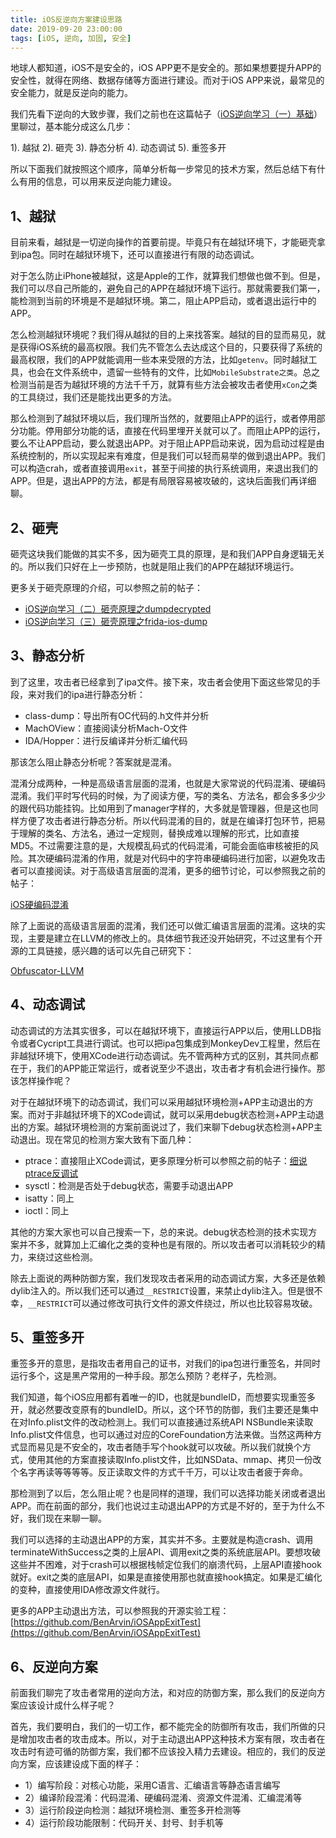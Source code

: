 ```yaml
---
title: iOS反逆向方案建设思路
date: 2019-09-20 23:00:00
tags: [iOS, 逆向, 加固, 安全]
---
```


地球人都知道，iOS不是安全的，iOS APP更不是安全的。那如果想要提升APP的安全性，就得在网络、数据存储等方面进行建设。而对于iOS APP来说，最常见的安全能力，就是反逆向的能力。

我们先看下逆向的大致步骤，我们之前也在这篇帖子（[iOS逆向学习（一）基础](https://benarvintec.com/2019/05/27/iOS逆向学习（一）基础/)）里聊过，基本能分成这么几步：

1). 越狱
2). 砸壳
3). 静态分析
4). 动态调试
5). 重签多开

所以下面我们就按照这个顺序，简单分析每一步常见的技术方案，然后总结下有什么有用的信息，可以用来反逆向能力建设。

## 1、越狱
目前来看，越狱是一切逆向操作的首要前提。毕竟只有在越狱环境下，才能砸壳拿到ipa包。同时在越狱环境下，还可以直接进行有限的动态调试。

对于怎么防止iPhone被越狱，这是Apple的工作，就算我们想做也做不到。但是，我们可以尽自己所能的，避免自己的APP在越狱环境下运行。那就需要我们第一，能检测到当前的环境是不是越狱环境。第二，阻止APP启动，或者退出运行中的APP。

怎么检测越狱环境呢？我们得从越狱的目的上来找答案。越狱的目的显而易见，就是获得iOS系统的最高权限。我们先不管怎么去达成这个目的，只要获得了系统的最高权限，我们的APP就能调用一些本来受限的方法，比如`getenv`。同时越狱工具，也会在文件系统中，遗留一些特有的文件，比如`MobileSubstrate之类`。总之检测当前是否为越狱环境的方法千千万，就算有些方法会被攻击者使用`xCon`之类的工具绕过，我们还是能找出更多的方法。

那么检测到了越狱环境以后，我们理所当然的，就要阻止APP的运行，或者停用部分功能。停用部分功能的话，直接在代码里埋开关就可以了。而阻止APP的运行，要么不让APP启动，要么就退出APP。对于阻止APP启动来说，因为启动过程是由系统控制的，所以实现起来有难度，但是我们可以轻而易举的做到退出APP。我们可以构造crah，或者直接调用`exit`，甚至于间接的执行系统调用，来退出我们的APP。但是，退出APP的方法，都是有局限容易被攻破的，这块后面我们再详细聊。

## 2、砸壳
砸壳这块我们能做的其实不多，因为砸壳工具的原理，是和我们APP自身逻辑无关的。所以我们只好在上一步预防，也就是阻止我们的APP在越狱环境运行。

更多关于砸壳原理的介绍，可以参照之前的帖子：

- [iOS逆向学习（二）砸壳原理之dumpdecrypted](https://benarvintec.com/2019/06/20/iOS逆向学习（二）砸壳原理之dumpdecrypted/)
- [iOS逆向学习（三）砸壳原理之frida-ios-dump](https://benarvintec.com/2019/06/29/iOS逆向学习（三）砸壳原理之frida-ios-dump/)

## 3、静态分析
到了这里，攻击者已经拿到了ipa文件。接下来，攻击者会使用下面这些常见的手段，来对我们的ipa进行静态分析：

- class-dump：导出所有OC代码的.h文件并分析
- MachOView：直接阅读分析Mach-O文件
- IDA/Hopper：进行反编译并分析汇编代码

那该怎么阻止静态分析呢？答案就是混淆。

混淆分成两种，一种是高级语言层面的混淆，也就是大家常说的代码混淆、硬编码混淆。我们平时写代码的时候，为了阅读方便，写的类名、方法名，都会多多少少的跟代码功能挂钩。比如用到了manager字样的，大多就是管理器，但是这也同样方便了攻击者进行静态分析。所以代码混淆的目的，就是在编译打包环节，把易于理解的类名、方法名，通过一定规则，替换成难以理解的形式，比如直接MD5。不过需要注意的是，大规模乱码式的代码混淆，可能会面临审核被拒的风险。其次硬编码混淆的作用，就是对代码中的字符串硬编码进行加密，以避免攻击者可以直接阅读。对于高级语言层面的混淆，更多的细节讨论，可以参照我之前的帖子：

[iOS硬编码混淆](https://benarvintec.com/2018/11/26/iOS硬编码混淆/)

除了上面说的高级语言层面的混淆，我们还可以做汇编语言层面的混淆。这块的实现，主要是建立在LLVM的修改上的。具体细节我还没开始研究，不过这里有个开源的工具链接，感兴趣的话可以先自己研究下：

[Obfuscator-LLVM](https://github.com/obfuscator-llvm/obfuscator)

## 4、动态调试
动态调试的方法其实很多，可以在越狱环境下，直接运行APP以后，使用LLDB指令或者Cycript工具进行调试。也可以把ipa包集成到MonkeyDev工程里，然后在非越狱环境下，使用XCode进行动态调试。先不管两种方式的区别，其共同点都在于，我们的APP能正常运行，或者说至少不退出，攻击者才有机会进行操作。那该怎样操作呢？

对于在越狱环境下的动态调试，我们可以采用越狱环境检测+APP主动退出的方案。而对于非越狱环境下的XCode调试，就可以采用debug状态检测+APP主动退出的方案。越狱环境检测的方案前面说过了，我们来聊下debug状态检测+APP主动退出。现在常见的检测方案大致有下面几种：

- ptrace：直接阻止XCode调试，更多原理分析可以参照之前的帖子：[细说ptrace反调试](https://benarvintec.com/2019/09/02/细说ptrace反调试/)
- sysctl：检测是否处于debug状态，需要手动退出APP
- isatty：同上
- ioctl：同上

其他的方案大家也可以自己搜索一下，总的来说。debug状态检测的技术实现方案并不多，就算加上汇编化之类的变种也是有限的。所以攻击者可以消耗较少的精力，来绕过这些检测。

除去上面说的两种防御方案，我们发现攻击者采用的动态调试方案，大多还是依赖dylib注入的。所以我们还可以通过`__RESTRICT`设置，来禁止dylib注入。但是很不幸，`__RESTRICT`可以通过修改可执行文件的源文件绕过，所以也比较容易攻破。

## 5、重签多开
重签多开的意思，是指攻击者用自己的证书，对我们的ipa包进行重签名，并同时运行多个，这是黑产常用的一种手段。那怎么预防？老样子，先检测。

我们知道，每个iOS应用都有着唯一的ID，也就是bundleID，而想要实现重签多开，就必然要改变原有的bundleID。所以，这个环节的防御，我们主要还是集中在对Info.plist文件的改动检测上。我们可以直接通过系统API NSBundle来读取Info.plist文件信息，也可以通过对应的CoreFoundation方法来做。当然这两种方式显而易见是不安全的，攻击者随手写个hook就可以攻破。所以我们就换个方式，使用其他的方案直接读取Info.plist文件，比如NSData、mmap、拷贝一份改个名字再读等等等等。反正读取文件的方式千千万，可以让攻击者疲于奔命。

那检测到了以后，怎么阻止呢？也是同样的道理，我们可以选择功能关闭或者退出APP。而在前面的部分，我们也说过主动退出APP的方式是不好的，至于为什么不好，我们现在来聊一聊。

我们可以选择的主动退出APP的方案，其实并不多。主要就是构造crash、调用terminateWithSuccess之类的上层API、调用exit之类的系统底层API。要想攻破这些并不困难，对于crash可以根据栈帧定位我们的崩溃代码，上层API直接hook就好。exit之类的底层API，如果是直接使用那也就直接hook搞定。如果是汇编化的变种，直接使用IDA修改源文件就行。

更多的APP主动退出方法，可以参照我的开源实验工程：[https://github.com/BenArvin/iOSAppExitTest](https://github.com/BenArvin/iOSAppExitTest)

## 6、反逆向方案
前面我们聊完了攻击者常用的逆向方法，和对应的防御方案，那么我们的反逆向方案应该设计成什么样子呢？

首先，我们要明白，我们的一切工作，都不能完全的防御所有攻击，我们所做的只是增加攻击者的攻击成本。所以，对于主动退出APP这种技术方案有限，攻击者在攻击时有迹可循的防御方案，我们都不应该投入精力去建设。相应的，我们的反逆向方案，应该建设成下面的样子：

- 1）编写阶段：对核心功能，采用C语言、汇编语言等静态语言编写
- 2）编译阶段混淆：代码混淆、硬编码混淆、资源文件混淆、汇编混淆等
- 3）运行阶段逆向检测：越狱环境检测、重签多开检测等
- 4）运行阶段功能限制：代码开关、封号、封手机等